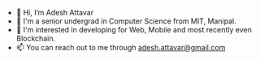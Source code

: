 - 👋 Hi, I’m Adesh Attavar
- 👀 I'm a senior undergrad in Computer Science from MIT, Manipal.
- 🏫 I'm interested in developing for Web, Mobile and most recently even Blockchain.
- 📫 You can reach out to me through adesh.attavar@gmail.com
